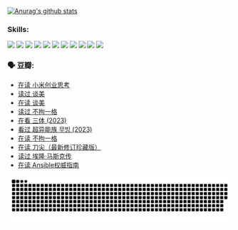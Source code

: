 
[![Anurag's github stats](https://github-readme-stats.vercel.app/api?username=w940853815)](https://github.com/anuraghazra/github-readme-stats)

### Skills:

<code><img height="32" src="https://cdn.jsdelivr.net/npm/simple-icons@v5/icons/python.svg"></code>
<code><img height="32" src="https://cdn.jsdelivr.net/npm/simple-icons@v5/icons/javascript.svg"></code>
<code><img height="32" src="https://cdn.jsdelivr.net/npm/simple-icons@v5/icons/django.svg"></code>
<code><img height="32" src="https://cdn.jsdelivr.net/npm/simple-icons@v5/icons/flask.svg"></code>
<code><img height="32" src="https://cdn.jsdelivr.net/npm/simple-icons@v5/icons/vuetify.svg"></code>
<code><img height="32" src="https://cdn.jsdelivr.net/npm/simple-icons@v5/icons/git.svg"></code>
<code><img height="32" src="https://cdn.jsdelivr.net/npm/simple-icons@v5/icons/docker.svg"></code>
<code><img height="32" src="https://cdn.jsdelivr.net/npm/simple-icons@v5/icons/postgresql.svg"></code>
<code><img height="32" src="https://cdn.jsdelivr.net/npm/simple-icons@v5/icons/elasticsearch.svg"></code>
<code><img height="32" src="https://cdn.jsdelivr.net/npm/simple-icons@v5/icons/macos.svg"></code>
<code><img height="32" src="https://cdn.jsdelivr.net/npm/simple-icons@v5/icons/linux.svg"></code>

### 🗣 豆瓣:

<!-- DOUBAN-ACTIVITIES:START -->
- [在读 小米创业思考](https://www.douban.com/people/136069238/status/4572047905/?_i=12542942)
- [读过 谈美](https://www.douban.com/people/136069238/status/4572047629/?_i=12542942)
- [在读 谈美](https://www.douban.com/people/136069238/status/4560861771/?_i=12542942)
- [读过 不拘一格](https://www.douban.com/people/136069238/status/4560861445/?_i=12542942)
- [在看 三体‎ (2023)](https://www.douban.com/people/136069238/status/4558185093/?_i=12542942)
- [看过 超异能族 무빙‎ (2023)](https://www.douban.com/people/136069238/status/4556824186/?_i=12542942)
- [在读 不拘一格](https://www.douban.com/people/136069238/status/4541712161/?_i=12542942)
- [在读 刀尖（最新修订珍藏版）](https://www.douban.com/people/136069238/status/4541711339/?_i=12542942)
- [读过 埃隆·马斯克传](https://www.douban.com/people/136069238/status/4541710351/?_i=12542942)
- [在读 Ansible权威指南](https://www.douban.com/people/136069238/status/4539151450/?_i=12542942)
<!-- DOUBAN-ACTIVITIES:END -->


![Snake animation](https://raw.githubusercontent.com/w940853815/w940853815/output/github-contribution-grid-snake.svg)

<!--
**w940853815/w940853815** is a ✨ _special_ ✨ repository because its `README.md` (this file) appears on your GitHub profile.

Here are some ideas to get you started:

- 🔭 I’m currently working on ...
- 🌱 I’m currently learning ...
- 👯 I’m looking to collaborate on ...
- 🤔 I’m looking for help with ...
- 💬 Ask me about ...
- 📫 How to reach me: ...
- 😄 Pronouns: ...
- ⚡ Fun fact: ...
-->
